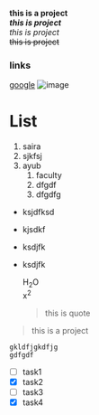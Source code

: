 **this is a project**\
***this is project***\
_this is project_\
~~this is project~~

### links
[google](https://www.google.com/ "fghfhfhf")
![image](https://myoctocat.com/assets/images/base-octocat.svg)

# List
1. saira
1. sjkfsj
3. ayub
   1. faculty
   2. dfgdf
   3. dfgdfg
  
- ksjdfksd
- kjsdkf
- ksdjfk
- ksdjfk
  
  H<sub>2</sub>O\
  x<sup>2</sup>
  >this is quote
>this is a project

```
gkldfjgkdfjg
gdfgdf
```
- [ ] task1
- [x] task2
- [ ] task3
- [x] task4
